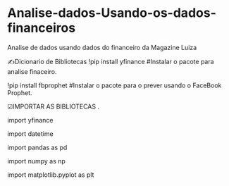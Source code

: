 # Analise-dados-Usando-os-dados-financeiros
Analise de dados usando dados do financeiro da Magazine Luiza 


✍Dicionario de Bibliotecas
!pip  install yfinance #Instalar o pacote para analise finaceiro.

!pip install fbprophet #Instalar o pacote para o prever usando o FaceBook Prophet.

☑IMPORTAR AS BIBLIOTECAS .

import yfinance

import datetime

import pandas as pd

import numpy as np

import matplotlib.pyplot as plt
